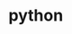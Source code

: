# python
<!-- DONE WITH : -->
<!-- data type -->
<!-- oprators -->
<!-- casting -->
<!-- if else  -->
